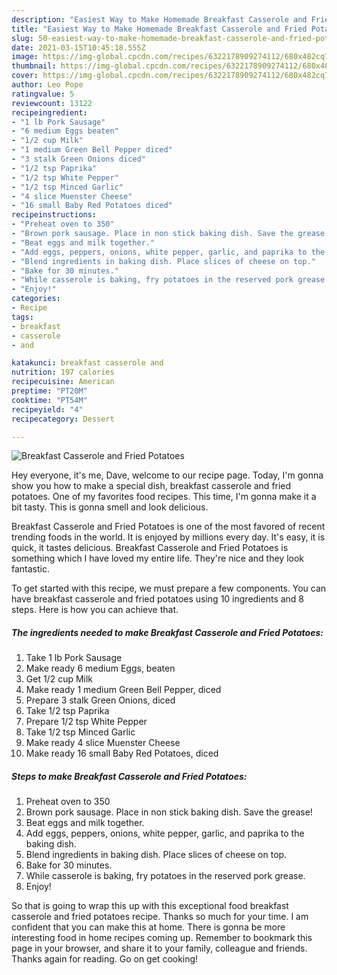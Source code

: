 ```yaml
---
description: "Easiest Way to Make Homemade Breakfast Casserole and Fried Potatoes"
title: "Easiest Way to Make Homemade Breakfast Casserole and Fried Potatoes"
slug: 50-easiest-way-to-make-homemade-breakfast-casserole-and-fried-potatoes
date: 2021-03-15T10:45:18.555Z
image: https://img-global.cpcdn.com/recipes/6322178909274112/680x482cq70/breakfast-casserole-and-fried-potatoes-recipe-main-photo.jpg
thumbnail: https://img-global.cpcdn.com/recipes/6322178909274112/680x482cq70/breakfast-casserole-and-fried-potatoes-recipe-main-photo.jpg
cover: https://img-global.cpcdn.com/recipes/6322178909274112/680x482cq70/breakfast-casserole-and-fried-potatoes-recipe-main-photo.jpg
author: Leo Pope
ratingvalue: 5
reviewcount: 13122
recipeingredient:
- "1 lb Pork Sausage"
- "6 medium Eggs beaten"
- "1/2 cup Milk"
- "1 medium Green Bell Pepper diced"
- "3 stalk Green Onions diced"
- "1/2 tsp Paprika"
- "1/2 tsp White Pepper"
- "1/2 tsp Minced Garlic"
- "4 slice Muenster Cheese"
- "16 small Baby Red Potatoes diced"
recipeinstructions:
- "Preheat oven to 350"
- "Brown pork sausage. Place in non stick baking dish. Save the grease!"
- "Beat eggs and milk together."
- "Add eggs, peppers, onions, white pepper, garlic, and paprika to the baking dish."
- "Blend ingredients in baking dish. Place slices of cheese on top."
- "Bake for 30 minutes."
- "While casserole is baking, fry potatoes in the reserved pork grease."
- "Enjoy!"
categories:
- Recipe
tags:
- breakfast
- casserole
- and

katakunci: breakfast casserole and 
nutrition: 197 calories
recipecuisine: American
preptime: "PT20M"
cooktime: "PT54M"
recipeyield: "4"
recipecategory: Dessert

---
```



![Breakfast Casserole and Fried Potatoes](https://img-global.cpcdn.com/recipes/6322178909274112/680x482cq70/breakfast-casserole-and-fried-potatoes-recipe-main-photo.jpg)

Hey everyone, it's me, Dave, welcome to our recipe page. Today, I'm gonna show you how to make a special dish, breakfast casserole and fried potatoes. One of my favorites food recipes. This time, I'm gonna make it a bit tasty. This is gonna smell and look delicious.



Breakfast Casserole and Fried Potatoes is one of the most favored of recent trending foods in the world. It is enjoyed by millions every day. It's easy, it is quick, it tastes delicious. Breakfast Casserole and Fried Potatoes is something which I have loved my entire life. They're nice and they look fantastic.


To get started with this recipe, we must prepare a few components. You can have breakfast casserole and fried potatoes using 10 ingredients and 8 steps. Here is how you can achieve that.

<!--inarticleads1-->

##### The ingredients needed to make Breakfast Casserole and Fried Potatoes:

1. Take 1 lb Pork Sausage
1. Make ready 6 medium Eggs, beaten
1. Get 1/2 cup Milk
1. Make ready 1 medium Green Bell Pepper, diced
1. Prepare 3 stalk Green Onions, diced
1. Take 1/2 tsp Paprika
1. Prepare 1/2 tsp White Pepper
1. Take 1/2 tsp Minced Garlic
1. Make ready 4 slice Muenster Cheese
1. Make ready 16 small Baby Red Potatoes, diced




<!--inarticleads2-->

##### Steps to make Breakfast Casserole and Fried Potatoes:

1. Preheat oven to 350
1. Brown pork sausage. Place in non stick baking dish. Save the grease!
1. Beat eggs and milk together.
1. Add eggs, peppers, onions, white pepper, garlic, and paprika to the baking dish.
1. Blend ingredients in baking dish. Place slices of cheese on top.
1. Bake for 30 minutes.
1. While casserole is baking, fry potatoes in the reserved pork grease.
1. Enjoy!




So that is going to wrap this up with this exceptional food breakfast casserole and fried potatoes recipe. Thanks so much for your time. I am confident that you can make this at home. There is gonna be more interesting food in home recipes coming up. Remember to bookmark this page in your browser, and share it to your family, colleague and friends. Thanks again for reading. Go on get cooking!
